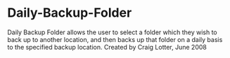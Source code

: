 Daily-Backup-Folder
===================

Daily Backup Folder allows the user to select a folder which they wish to back up to another location, and then backs up that folder on a daily basis to the specified backup location. Created by Craig Lotter, June 2008

